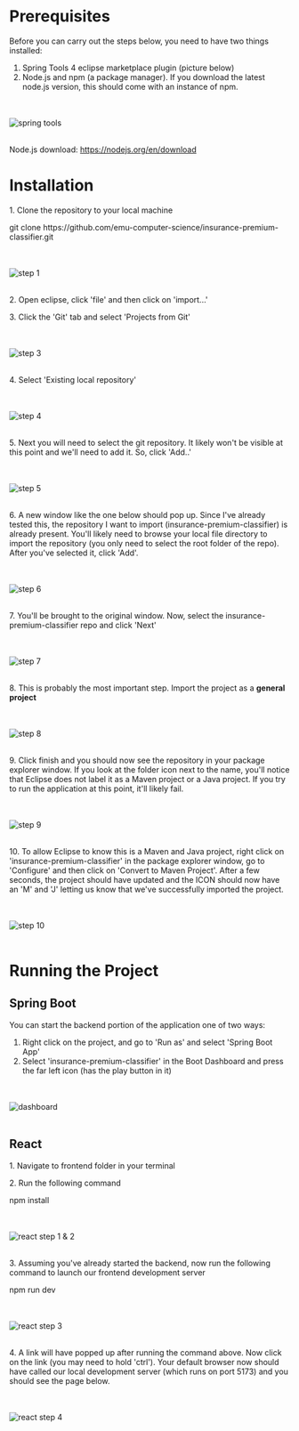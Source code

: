 <h1>Prerequisites</h1>
Before you can carry out the steps below, you need to have two things installed:
<ol>
  <li>Spring Tools 4 eclipse marketplace plugin (picture below)</li>
  <li>Node.js and npm (a package manager). If you download the latest node.js version, this should come with an instance of npm.</li>
</ol>

<br/><br/>
![spring tools](https://github.com/seanpolid/insurance-premium-classifier-photos/blob/main/spring-tools.png)
<br/><br/>

<p>Node.js download: <a href="https://nodejs.org/en/download">https://nodejs.org/en/download</a></p>

<h1>Installation</h1>

<p>1. Clone the repository to your local machine</p>
git clone https://github.com/emu-computer-science/insurance-premium-classifier.git

<br/><br/>
![step 1](https://github.com/seanpolid/insurance-premium-classifier-photos/blob/main/1.png)
<br/><br/>

<p>2. Open eclipse, click 'file' and then click on 'import...'</p>

<p>3. Click the 'Git' tab and select 'Projects from Git'</p>

<br/><br/>
![step 3](https://github.com/seanpolid/insurance-premium-classifier-photos/blob/main/3.png)
<br/><br/>

<p>4. Select 'Existing local repository'</p>

<br/><br/>
![step 4](https://github.com/seanpolid/insurance-premium-classifier-photos/blob/main/4.png)
<br/><br/>

<p>5. Next you will need to select the git repository. It likely won't be visible at this point and we'll need to add it. So, click 'Add..'</p>

<br/><br/>
![step 5](https://github.com/seanpolid/insurance-premium-classifier-photos/blob/main/5.png)
<br/><br/>

<p>6. A new window like the one below should pop up. Since I've already tested this, the repository I want to import (insurance-premium-classifier) is already present. You'll likely need to browse your local file directory to import the repository (you only need to select the root folder of the repo). After you've selected it, click 'Add'.</p>

<br/><br/>
![step 6](https://github.com/seanpolid/insurance-premium-classifier-photos/blob/main/6.png)
<br/><br/>

<p>7. You'll be brought to the original window. Now, select the insurance-premium-classifier repo and click 'Next'</p>

<br/><br/>
![step 7](https://github.com/seanpolid/insurance-premium-classifier-photos/blob/main/7.png)
<br/><br/>

<p>8. This is probably the most important step. Import the project as a <b>general project</b></p>

<br/><br/>
![step 8](https://github.com/seanpolid/insurance-premium-classifier-photos/blob/main/8.png)
<br/><br/>

<p>9. Click finish and you should now see the repository in your package explorer window. If you look at the folder icon next to the name, you'll notice that Eclipse does not label it as a Maven project or a Java project. If you try to run the application at this point, it'll likely fail.</p>

<br/><br/>
![step 9](https://github.com/seanpolid/insurance-premium-classifier-photos/blob/main/9.png)
<br/><br/>

<p>10. To allow Eclipse to know this is a Maven and Java project, right click on 'insurance-premium-classifier' in the package explorer window, go to 'Configure' and then click on 'Convert to Maven Project'. After a few seconds, the project should have updated and the ICON should now have an 'M' and 'J' letting us know that we've successfully imported the project.</p>

<br/><br/>
![step 10](https://github.com/seanpolid/insurance-premium-classifier-photos/blob/main/10.png)
<br/><br/>

<h1>Running the Project</h1>
<h2>Spring Boot</h2>
<p>You can start the backend portion of the application one of two ways:</p>
<ol>
  <li>Right click on the project, and go to 'Run as' and select 'Spring Boot App'</li>
  <li>Select 'insurance-premium-classifier' in the Boot Dashboard and press the far left icon (has the play button in it)</li>
</ol>

<br/><br/>
![dashboard](https://github.com/seanpolid/insurance-premium-classifier-photos/blob/main/dashboard.png)
<br/><br/>

<h2>React</h2>
<p>1. Navigate to frontend folder in your terminal</p>

<p>2. Run the following command</p>
npm install

<br/><br/>
![react step 1 & 2](https://github.com/seanpolid/insurance-premium-classifier-photos/blob/main/react-1-2.png)
<br/><br/>

<p>3. Assuming you've already started the backend, now run the following command to launch our frontend development server</p>
npm run dev

<br/><br/>
![react step 3](https://github.com/seanpolid/insurance-premium-classifier-photos/blob/main/react-3.png)
<br/><br/>

<p>4. A link will have popped up after running the command above. Now click on the link (you may need to hold 'ctrl'). Your default browser now should have called our local development server (which runs on port 5173) and you should see the page below.</p>

<br/><br/>
![react step 4](https://github.com/seanpolid/insurance-premium-classifier-photos/blob/main/react-4.png)
<br/><br/>


